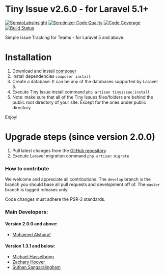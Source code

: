 # Tiny Issue v2.6.0 - for Laravel 5.1+
[![SensioLabsInsight](https://insight.sensiolabs.com/projects/a6c6ecdf-13f6-4e51-a9f0-f1fffebf1fdd/mini.png)](https://insight.sensiolabs.com/projects/a6c6ecdf-13f6-4e51-a9f0-f1fffebf1fdd)
[![Scrutinizer Code Quality](https://scrutinizer-ci.com/g/satrun77/tinyissue/badges/quality-score.png?b=master)](https://scrutinizer-ci.com/g/satrun77/tinyissue/?branch=master)
[![Code Coverage](https://scrutinizer-ci.com/g/satrun77/tinyissue/badges/coverage.png?b=master)](https://scrutinizer-ci.com/g/satrun77/tinyissue/?branch=master)
[![Build Status](https://travis-ci.org/satrun77/tinyissue.svg?branch=master)](https://travis-ci.org/satrun77/tinyissue)

Simple Issue Tracking for Teams - for Laravel 5 and above.


# Installation

1. Download and install [composer](https://getcomposer.org/doc/00-intro.md#installation-linux-unix-osx)
2. Install dependencies `composer install`
3. Create a database. It can be any of the databases supported by Laravel 5.
4. Execute Tiny Issue install command `php artisan tinyissue:install`
5. Note: make sure that all of the Tiny Issues files/folders are behind the public root directory of your site. Except for the ones under public directory.

Enjoy!

# Upgrade steps (since version 2.0.0)

1. Pull latest changes from the [GitHub repository](https://github.com/satrun77/tinyissue)
1. Execute Laravel migration command `php artisan migrate`

### How to contribute

We welcome and appreciate all contributions. The `develop` branch is the branch you should base all pull requests and development off of.
The `master` branch is tagged releases only.

Code changes must adhere the PSR-2 standards.

### Main Developers:

#### Version 2.0.0 and above:
- [Mohamed Alsharaf](http://my.geek.nz)

#### Version 1.3.1 and below:
- [Michael Hasselbring](http://michaelhasselbring.com)
- [Zachary Hoover](http://zachoover.com)
- [Suthan Sangaralingham](http://suthanwebs.com/)

